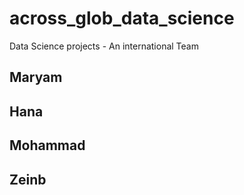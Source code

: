# across_glob_data_science
Data Science projects - An international Team



## Maryam


## Hana


## Mohammad


## Zeinb
